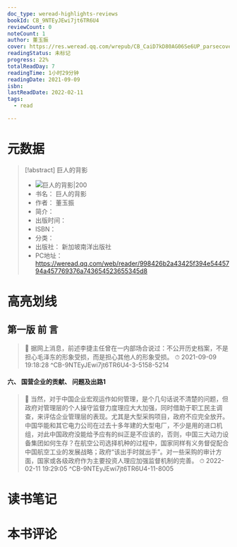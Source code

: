 ```yaml
---
doc_type: weread-highlights-reviews
bookId: CB_9NTEyJEwi7jt6TR6U4
reviewCount: 0
noteCount: 1
author: 董玉振
cover: https://res.weread.qq.com/wrepub/CB_CaiD7kD80AG06Se6UP_parsecover
readingStatus: 未标记
progress: 22%
totalReadDay: 7
readingTime: 1小时29分钟
readingDate: 2021-09-09
isbn: 
lastReadDate: 2022-02-11
tags:
  - read

---
```

# 元数据
> [!abstract] 巨人的背影
> - ![ 巨人的背影|200](https://res.weread.qq.com/wrepub/CB_CaiD7kD80AG06Se6UP_parsecover)
> - 书名： 巨人的背影
> - 作者： 董玉振
> - 简介： 
> - 出版时间： 
> - ISBN： 
> - 分类： 
> - 出版社： 新加坡南洋出版社
> - PC地址：https://weread.qq.com/web/reader/998426b2a43425f394e5445794a457769376a743654523655345d8

# 高亮划线

## 第一版 前 言

> 📌 据网上消息，前述李捷主任曾在一内部场合说过：不公开历史档案，不是担心毛泽东的形象受损，而是担心其他人的形象受损。 
> ⏱ 2021-09-09 19:18:28 ^CB-9NTEyJEwi7jt6TR6U4-3-5158-5214

#### 六、 国营企业的贡献、 问题及出路1

> 📌 当然，对于中国企业宏观运作如何管理，是个几句话说不清楚的问题，但政府对管理层的个人操守监督力度理应大大加强，同时借助于职工民主调查，来评估企业管理层的表现。尤其是大型采购项目，政府不应完全放开。中国华能和其它电力公司在过去十多年建的大型电厂，不少是用的进口机组，对此中国政府没能给予应有的纠正是不应该的，否则，中国三大动力设备集团如何生存？在航空公司选择机种的过程中，国家同样有义务督促配合中国航空工业的发展战略；政府“该出手时就出手”。对一些采购的审计方面，国家或各级政府作为主要投资人理应加强监督机制的完善。 
> ⏱ 2022-02-11 19:29:05 ^CB-9NTEyJEwi7jt6TR6U4-11-8005

# 读书笔记

# 本书评论

